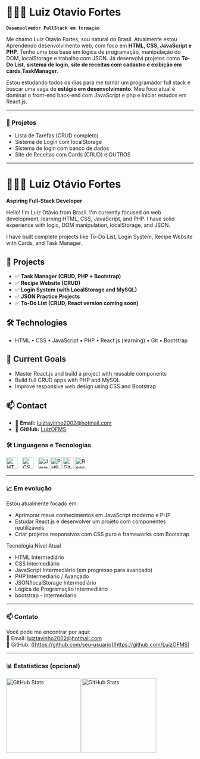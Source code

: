 # 👨🏻‍💻 Luiz Otavio Fortes

**`Desenvolvedor FullStack em formação`**

Me chamo Luiz Otavio Fortes, sou natural do Brasil. Atualmente estou Aprendendo desenvolvimento web, com foco em **HTML, CSS, JavaScript e PHP**. Tenho uma boa base em lógica de programação, manipulação do DOM, localStorage e trabalho com JSON. Já desenvolvi projetos como **To-Do List**, **sistema de login**, **site de receitas com cadastro e exibição em cards**,**TaskManager**.

Estou estudando todos os dias para me tornar um programador full stack e buscar uma vaga de **estágio em desenvolvimento**. Meu foco atual é dominar o front-end back-end com JavaScript e php e iniciar estudos em React.js.

---

### 🚀 Projetos

- Lista de Tarefas (CRUD completo)
- Sistema de Login com localStorage
- Sístema de login com banco de dados
- Site de Receitas com Cards (CRUD)
e OUTROS
---
# 👨🏻‍💻 Luiz Otávio Fortes

**Aspiring Full-Stack Developer**

Hello! I'm Luiz Otávio from Brazil. I'm currently focused on web development, learning HTML, CSS, JavaScript, and PHP. I have solid experience with logic, DOM manipulation, localStorage, and JSON.

I have built complete projects like To-Do List, Login System, Recipe Website with Cards, and Task Manager.

## 🚀 Projects
- ✅ **Task Manager (CRUD, PHP + Bootstrap)**
- ✅ **Recipe Website (CRUD)**
- ✅ **Login System (with LocalStorage and MySQL)**
- ✅ **JSON Practice Projects**
- ✅ **To-Do List (CRUD, React version coming soon)**

## 🛠️ Technologies
- HTML • CSS • JavaScript • PHP • React.js (learning) • Git • Bootstrap

## 🎯 Current Goals
- Master React.js and build a project with reusable components
- Build full CRUD apps with PHP and MySQL
- Improve responsive web design using CSS and Bootstrap

## 📫 Contact
- 📧 **Email:** luiztavinho2002@hotmail.com
- 💼 **GitHub:** [LuizOFMS](https://github.com/LuizOFMS)



### 🛠️ Linguagens e Tecnologias

<img 
    align="left" 
    alt="HTML"
    title="HTML" 
    width="30px" 
    style="padding-right: 10px;" 
    src="https://cdn.jsdelivr.net/gh/devicons/devicon@latest/icons/html5/html5-original.svg" 
/>
<img 
    align="left" 
    alt="CSS" 
    title="CSS"
    width="30px" 
    style="padding-right: 10px;" 
    src="https://cdn.jsdelivr.net/gh/devicons/devicon@latest/icons/css3/css3-original.svg" 
/>
<img 
    align="left" 
    alt="JavaScript" 
    title="JavaScript"
    width="30px" 
    style="padding-right: 10 px;" 
    src="https://cdn.jsdelivr.net/gh/devicons/devicon@latest/icons/javascript/javascript-original.svg" 
/>
<img 
    align="left" 
    alt="PHP" 
    title="PHP"
    width="30px" 
    style="padding-right: 10 px;" 
    src="https://cdn.jsdelivr.net/gh/devicons/devicon@latest/icons/php/php-original.svg" 
/>
<img 
    align="left" 
    alt="Git" 
    title="Git"
    width="30px" 
    style="padding-right: 10 px;" 
    src="https://cdn.jsdelivr.net/gh/devicons/devicon@latest/icons/git/git-original.svg" 
/>


<img 
    align="left" 
    alt="React" 
    title="React (em estudo)" 
    width="30px" 
    style="padding-right: 10 px;" 
    src="https://cdn.jsdelivr.net/gh/devicons/devicon@latest/icons/react/react-original.svg" 
/>

<br/>
<br/>

---

### 📈 Em evolução

Estou atualmente focado em:
- Aprimorar meus conhecimentos em JavaScript moderno e PHP
- Estudar React.js e desenvolver um projeto com componentes reutilizáveis
- Criar projetos responsivos com CSS puro e frameworks com Bootstrap

Tecnologia	Nível Atual
- HTML	Intermediário
- CSS Intermediário
- JavaScript	Intermediário (em progresso para avançado)
- PHP	Intermediário / Avançado 
- JSON/localStorage	Intermediário
- Lógica de Programação	Intermediário
- bootstrap - intermediario
---

### 📫 Contato

Você pode me encontrar por aqui:  
📧 Email: luiztavinho2002@hotmail.com  
💼 GitHub: ([https://github.com/seu-usuario](https://github.com/LuizOFMS)  

---

### 📊 Estatísticas (opcional)

<p>
  <img 
    align="left" 
    alt="GitHub Stats" 
    height="200" 
    style="padding-right: 10 px;" 
    src="https://github-readme-stats.vercel.app/api?username=LuizOFMS&show_icons=true&theme=tokyonight&include_all_commits=true&locale=pt-br" 
  />

<img 
      align="left" 
      alt="GitHub Stats" 
      height="200" 
      src="https://github-readme-stats.vercel.app/api/top-langs/?username=LuizOFMS&theme=tokyonight&layout=compact&custom_title=Tecnologias&langs_count=9" 
  />
</p>
